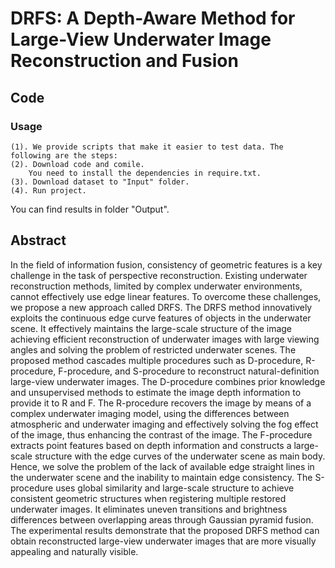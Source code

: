 # DRFS: A Depth-Aware Method for Large-View Underwater Image Reconstruction and Fusion

## Code

###  Usage
	
	(1). We provide scripts that make it easier to test data. The following are the steps:
	(2). Download code and comile.
		You need to install the dependencies in require.txt.
	(3). Download dataset to "Input" folder.
	(4). Run project.
	
You can find results in folder "Output".

  




## Abstract
In the field of information fusion, consistency of geometric features is a key challenge in the task of perspective reconstruction. Existing underwater reconstruction methods, limited by complex underwater environments, cannot effectively use edge linear features. To overcome these challenges, we propose a new approach called DRFS. The DRFS method innovatively exploits the continuous edge curve features of objects in the underwater scene. It effectively maintains the large-scale structure of the image achieving efficient reconstruction of underwater images with large viewing angles and solving the problem of restricted underwater scenes. The proposed method cascades multiple procedures such as D-procedure, R-procedure, F-procedure, and S-procedure to reconstruct natural-definition large-view underwater images. The D-procedure combines prior knowledge and unsupervised methods to estimate the image depth information to provide it to R and F. The R-procedure recovers the image by means of a complex underwater imaging model, using the differences between atmospheric and underwater imaging and effectively solving the fog effect of the image, thus enhancing the contrast of the image. The F-procedure extracts point features based on depth information and constructs a large-scale structure with the edge curves of the underwater scene as main body. Hence, we solve the problem of the lack of available edge straight lines in the underwater scene and the inability to maintain edge consistency. The S-procedure uses global similarity and large-scale structure to achieve consistent geometric structures when registering multiple restored underwater images. It eliminates uneven transitions and brightness differences between overlapping areas through Gaussian pyramid fusion. The experimental results demonstrate that the proposed DRFS method can obtain reconstructed large-view underwater images that are more visually appealing and naturally visible.
